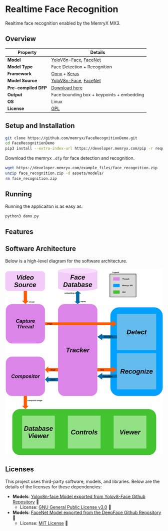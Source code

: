 # Realtime Face Recognition 

Realtime face recognition enabled by the MemryX MX3. 

## Overview

| Property             | Details                                                                 
|----------------------|-------------------------------------------------------------------------
| **Model**            | [YoloV8n-Face](https://github.com/derronqi/yolov8-face), [FaceNet](https://arxiv.org/pdf/1503.03832)
| **Model Type**       | Face Detection + Recognition
| **Framework**        | [Onnx](https://onnx.ai/) + [Keras](https://keras.io/)
| **Model Source**     | [YoloV8n-Face](https://github.com/derronqi/yolov8-face), [FaceNet](https://github.com/serengil/deepface/blob/master/deepface/models/facial_recognition/Facenet.py)
| **Pre-compiled DFP** | [Download here](https://developer.memryx.com/example_files/face_recognition.zip)                                           
| **Output**           | Face bounding box + keypoints + embedding
| **OS**               | Linux
| **License**          | [GPL](LICENSE.md)                                         

## Setup and Installation

```bash
git clone https://github.com/memryx/FaceRecognitionDemo.git
cd FaceRecognitionDemo
pip3 install --extra-index-url https://developer.memryx.com/pip -r requirements.txt
```

Download the memryx `.dfp` for face detection and recognition.
```bash
wget https://developer.memryx.com/example_files/face_recognition.zip
unzip face_recognition.zip -d assets/models/
rm face_recognition.zip
```

## Running

Running the applicaiton is as easy as:

```bash
python3 demo.py
```

## Features


## Software Architecture

Below is a high-level diagram for the software architecture.
<p align="center">
  <img src="assets/arch.svg" alt="Software architecture">
</p>

## Licenses

This project uses third-party software, models, and libraries. Below are the details of the licenses for these dependencies:

- **Models**: [Yolov8n-face Model exported from Yolov8-Face Github Repository](https://github.com/derronqi/yolov8-face) 🔗  
  - License: [GNU General Public License v3.0](https://github.com/derronqi/yolov8-face/blob/main/LICENSE) 🔗
- **Models**: [FaceNet Model exported from the DeepFace Github Repository](https://github.com/serengil/deepface) 🔗  
  - License: [MIT License](https://github.com/serengil/deepface/blob/master/LICENSE) 🔗
